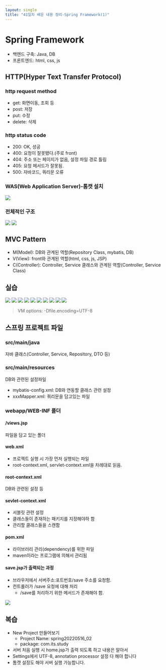```yaml
---
layout: single
title: "41일차 배운 내용 정리-Spring Framework(1)"
---
```


# Spring Framework
- 백엔드 구축: Java, DB
- 프론트엔드: html, css, js

## HTTP(Hyper Text Transfer Protocol)
### http request method
- get: 화면이동, 조회 등
- post: 저장
- put: 수정
- delete: 삭제

### http status code
- 200: OK, 성공
- 400: 요청이 잘못됐다.(주로 front)
- 404: 주소 또는 페이지가 없음, 설정 파일 경로 틀림
- 405: 요청 메서드가 잘못됨.
- 500: 자바코드, 쿼리문 오류

### WAS(Web Application Server)-톰캣 설치
<img src="..\assets\images\2022-05-16-0901.svg">

### 전체적인 구조
<img src="..\assets\images\2022-05-16-1040.svg">
<img src="..\assets\images\2022-05-16-1041.svg">

## MVC Pattern
- M(Model): DB와 관계된 역할(Repository Class, mybatis, DB)
- V(View): front와 관계된 역할(html, css, js, JSP)
- C(Controller): Controller, Service 클래스와 관계된 역할(Controller, Service Class)

## 실습
<img src="..\assets\images\2022-05-16-1103.svg">
<img src="..\assets\images\2022-05-16-1122.svg">
<img src="..\assets\images\2022-05-16-1123.svg">
<img src="..\assets\images\2022-05-16-1124.svg">
<img src="..\assets\images\2022-05-16-1146.svg">
<img src="..\assets\images\2022-05-16-1147.svg">
<img src="..\assets\images\2022-05-16-1148.svg">
<img src="..\assets\images\2022-05-16-1607.svg">
<img src="..\assets\images\2022-05-16-1331.svg">
<img src="..\assets\images\2022-05-16-1353.svg">

> VM options: -Dfile.encoding=UTF-8 

## 스프링 프로젝트 파일
### src/main/java
자바 클래스(Controller, Service, Repository, DTO 등)

### src/main/resources
DB와 관련된 설정파일
  - mybatis-config.xml: DB와 연동할 클래스 관련 설정
  - xxxMapper.xml: 쿼리문을 담고있는 파일

### webapp/WEB-INF 폴더
#### /views.jsp
파일을 담고 있는 폴더

#### web.xml
- 프로젝트 실행 시 가장 먼저 실행되는 파일
- root-context.xml, servlet-context.xml을 차례대로 읽음. 

#### root-context.xml
DB와 관련된 설정 등

#### sevlet-context.xml
- 서블릿 관련 설정
- 클래스들이 존재하는 패키지를 지정해야하 함
- 관리할 클래스들을 스캔함

#### pom.xml
- 라이브러리 관리(dependency)를 위한 파일
- maven이라는 프로그램에 의해서 관리됨

#### save.jsp가 출력되는 과정
- 브라우저에서 서버주소:포트번호/save 주소를 요청함.
- 컨트롤러가 /save 요청에 대해 처리
  - /save를 처리하기 위한 메서드가 존재해야 함.

<img src="..\assets\images\2022-05-16-1459.svg">

## 복습
- New Project 만들어보기
  - Project Name: spring20220516_02
  - package: com.its.study
- 서버 처음 실행 시 home.jsp가 출력 되도록 하고 내용은 알아서
- Settings에서 UTF-8, annotation processor 설정 다 해야 합니다
- 톰캣 설정도 해야 서버 실행 가능합니다.


